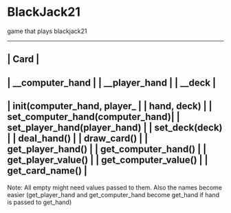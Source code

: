 # BlackJack21
game that plays blackjack21

-----------------------------------
|              Card               |
-----------------------------------
| __computer_hand                 |
| __player_hand                   |
| __deck                          |
-----------------------------------
| __init__(computer_hand, player_ |
|          hand, deck)            |
| set_computer_hand(computer_hand)|
| set_player_hand(player_hand)    |
| set_deck(deck)                  |
| deal_hand()                     |
| draw_card()                     |
| get_player_hand()               |
| get_computer_hand()             |
| get_player_value()              |
| get_computer_value()            |
| get_card_name()                 |
-----------------------------------

Note: All empty might need values passed to them. Also the names become easier (get_player_hand and get_computer_hand become get_hand
if hand is passed to get_hand)
